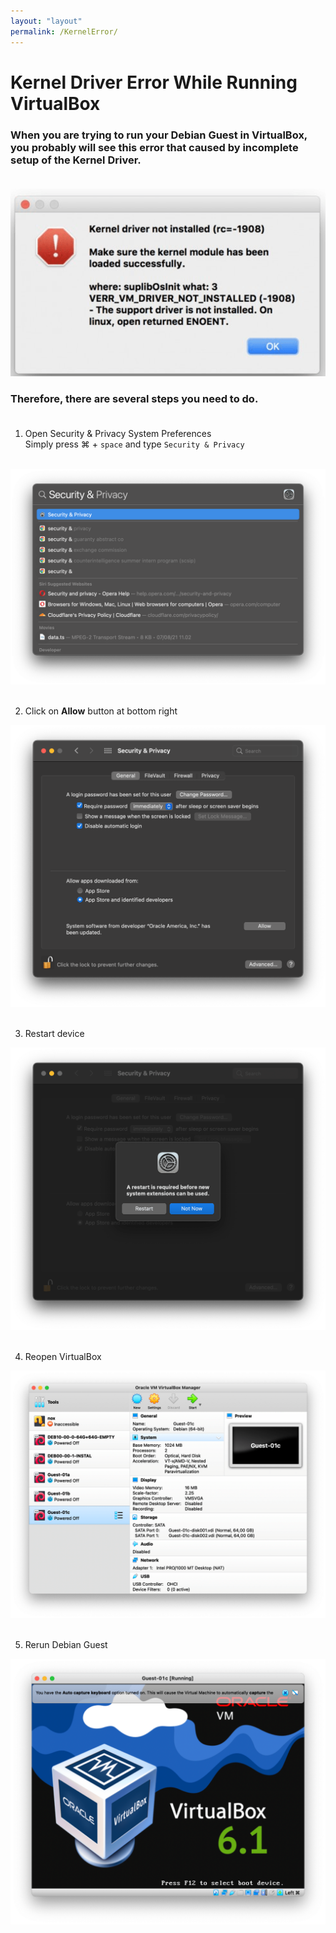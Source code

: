 ```yaml
---
layout: "layout"
permalink: /KernelError/
---
```


# Kernel Driver Error While Running VirtualBox

### When you are trying to run your Debian Guest in VirtualBox, you probably will see this error that caused by incomplete setup of the Kernel Driver.<br><br>

![](./assets/images/VirtualBox/17.png)

### Therefore, there are several steps you need to do. <br><br>

1. Open Security & Privacy System Preferences <br>
   Simply press &#8984; + `space` and type `Security & Privacy` <br><br>

![](./assets/images/VirtualBox/18.png) <br><br>

2. Click on **Allow** button at bottom right

![](./assets/images/VirtualBox/10.png) <br><br>

3. Restart device

![](./assets/images/VirtualBox/11.png) <br><br>

4. Reopen VirtualBox

![](./assets/images/VirtualBox/13.png) <br><br>

5. Rerun Debian Guest

![](./assets/images/VirtualBox/21.png) <br><br>
